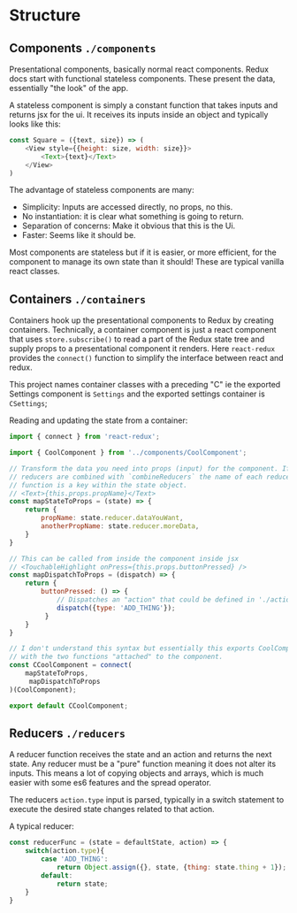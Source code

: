 # Structure

## Components `./components`

Presentational components, basically normal react components. Redux docs start
with functional stateless components. These present the data, essentially "the
look" of the app.

A stateless component is simply a constant function that takes inputs and
returns jsx for the ui. It receives its inputs inside an object and typically
looks like this:

```javascript
const Square = ({text, size}) => (
    <View style={{height: size, width: size}}>
        <Text>{text}</Text>
    </View>
)
```

The advantage of stateless components are many:

* Simplicity: Inputs are accessed directly, no props, no this.
* No instantiation: it is clear what something is going to return.
* Separation of concerns: Make it obvious that this is the Ui.
* Faster: Seems like it should be.

Most components are stateless but if it is easier, or more efficient, for the
component to manage its own state than it should! These are typical vanilla
react classes.

## Containers `./containers`

Containers hook up the presentational components to Redux by creating
containers. Technically, a container component is just a react component that
uses `store.subscribe()` to read a part of the Redux state tree and supply
props to a presentational component it renders. Here `react-redux` provides
the `connect()` function to simplify the interface between react and redux.

This project names container classes with a preceding "C" ie the exported Settings
component is `Settings` and the exported settings container is `CSettings`;

Reading and updating the state from a container:

```javascript
import { connect } from 'react-redux';

import { CoolComponent } from '../components/CoolComponent';

// Transform the data you need into props (input) for the component. If
// reducers are combined with `combineReducers` the name of each reducer
// function is a key within the state object.
// <Text>{this.props.propName}</Text>
const mapStateToProps = (state) => {
    return {
        propName: state.reducer.dataYouWant,
        anotherPropName: state.reducer.moreData,
    }
}

// This can be called from inside the component inside jsx
// <TouchableHighlight onPress={this.props.buttonPressed} />
const mapDispatchToProps = (dispatch) => {
    return {
        buttonPressed: () => {
            // Dispatches an "action" that could be defined in './actions'
            dispatch({type: 'ADD_THING'});
         }
    }
}

// I don't understand this syntax but essentially this exports CoolComponent
// with the two functions "attached" to the component.
const CCoolComponent = connect(
    mapStateToProps,
     mapDispatchToProps
)(CoolComponent);

export default CCoolComponent;
```

## Reducers `./reducers`

A reducer function receives the state and an action and returns the next
state. Any reducer must be a "pure" function meaning it does not alter its
inputs. This means a lot of copying objects and arrays, which is much easier
with some es6 features and the spread operator.

The reducers `action.type` input is parsed, typically in a switch statement to
execute the desired state changes related to that action.

A typical reducer:

```javascript
const reducerFunc = (state = defaultState, action) => {
    switch(action.type){
        case 'ADD_THING':
            return Object.assign({}, state, {thing: state.thing + 1});
        default:
            return state;
    }
}
```
